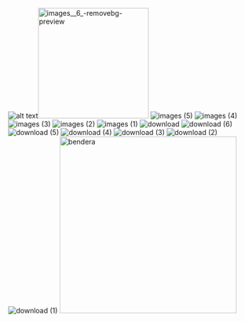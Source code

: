 ![alt text](?raw=true)<img width="225" height="225" alt="images__6_-removebg-preview" src="https://github.com/user-attachments/assets/26f16b75-6c44-413e-8045-f537f0357738" />
![images (5)](https://github.com/user-attachments/assets/110b513a-8675-4e10-b660-b4cb3f76e8d1)
![images (4)](https://github.com/user-attachments/assets/639a7fb4-c3cc-4975-9cc8-277734f28d22)
![images (3)](https://github.com/user-attachments/assets/64fde585-e67d-4a8c-b145-030f322149d6)
![images (2)](https://github.com/user-attachments/assets/e6850af3-0099-4732-96c1-e6b4c742a9cc)
![images (1)](https://github.com/user-attachments/assets/c26cdb8c-4e68-4587-a27f-827c1febc290)
![download](https://github.com/user-attachments/assets/6322646e-17c8-4d64-8ca5-2fc714badd2e)
![download (6)](https://github.com/user-attachments/assets/8b60693f-098a-42c9-9aeb-4e1217797d3d)
![download (5)](https://github.com/user-attachments/assets/314ab216-0a49-4020-b9ae-1d3465f9ee87)
![download (4)](https://github.com/user-attachments/assets/23e8b67c-66e9-47fd-9c42-7a1ae50a2d3f)
![download (3)](https://github.com/user-attachments/assets/6fda60f9-5768-497d-9883-6f350dfbace6)
![download (2)](https://github.com/user-attachments/assets/25418c0f-3563-43be-bfd8-ea014cf65601)
![download (1)](https://github.com/user-attachments/assets/e4ede119-359f-4665-974f-f0548bf8cb2b)
<img width="360" height="360" alt="bendera" src="https://github.com/user-attachments/assets/7b757e36-8bee-4e69-a518-b713089fa4fd" />
